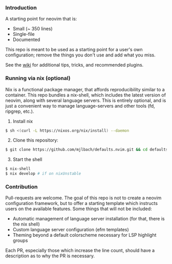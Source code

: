 ### Introduction

A starting point for neovim that is:

* Small (~ 350 lines)
* Single-file
* Documented

This repo is meant to be used as a starting point for a user's own configuration; remove the things you don't use and add what you miss.

See the [wiki](https://github.com/mjlbach/defaults.nvim/wiki) for additional tips, tricks, and recommended plugins.

### Running via nix (optional)

Nix is a functional package manager, that affords reproducibility similar to a container. This repo bundles a nix-shell, which includes the latest version of neovim, along with several language servers. This is entirely optional, and is just a convenient way to manage language-servers and other tools (fd, ripgrep, etc.).

1. Install nix
```bash
$ sh <(curl -L https://nixos.org/nix/install) --daemon
```

2. Clone this repository:
```bash
$ git clone https://github.com/mjlbach/defaults.nvim.git && cd defaults.nvim
```

3. Start the shell
```bash
$ nix-shell 
$ nix develop # if on nixUnstable
```

### Contribution

Pull-requests are welcome. The goal of this repo is not to create a neovim configuration framework, but to offer a starting template which instructs users on the available features. Some things that will not be included:

* Automatic management of language server installation (for that, there is the nix shell)
* Custom language server configuration (efm templates)
* Theming beyond a default colorscheme necessary for LSP highlight groups

Each PR, especially those which increase the line count, should have a description as to why the PR is necessary.
